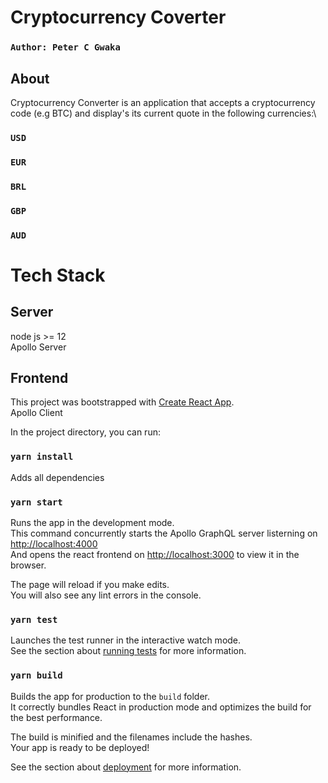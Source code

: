 # Cryptocurrency Coverter
### `Author: Peter C Gwaka`
## About

Cryptocurrency Converter is an application that accepts a cryptocurrency code (e.g BTC) and display's its current quote in the following currencies:\
### `USD`
### `EUR`
### `BRL`
### `GBP`
### `AUD`

# Tech Stack

## Server
node js >= 12\
Apollo Server


## Frontend
This project was bootstrapped with [Create React App](https://github.com/facebook/create-react-app).\
Apollo Client

In the project directory, you can run:

### `yarn install`
Adds all dependencies

### `yarn start`

Runs the app in the development mode.\
This command concurrently starts the Apollo GraphQL server listerning on [http://localhost:4000](http://localhost:4000)\
And opens the react frontend on [http://localhost:3000](http://localhost:3000) to view it in the browser.

The page will reload if you make edits.\
You will also see any lint errors in the console.

### `yarn test`

Launches the test runner in the interactive watch mode.\
See the section about [running tests](https://facebook.github.io/create-react-app/docs/running-tests) for more information.

### `yarn build`

Builds the app for production to the `build` folder.\
It correctly bundles React in production mode and optimizes the build for the best performance.

The build is minified and the filenames include the hashes.\
Your app is ready to be deployed!

See the section about [deployment](https://facebook.github.io/create-react-app/docs/deployment) for more information.

